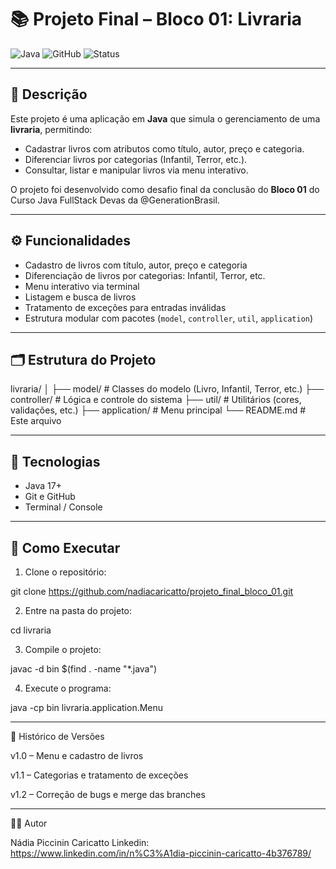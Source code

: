 # 📚 Projeto Final – Bloco 01: Livraria

![Java](https://img.shields.io/badge/Java-17+-blue?style=for-the-badge&logo=java)
![GitHub](https://img.shields.io/badge/GitHub-Control-blue?style=for-the-badge&logo=github)
![Status](https://img.shields.io/badge/Status-Concluído-brightgreen?style=for-the-badge)

---

## 📝 Descrição
Este projeto é uma aplicação em **Java** que simula o gerenciamento de uma **livraria**, permitindo:  
- Cadastrar livros com atributos como título, autor, preço e categoria.  
- Diferenciar livros por categorias (Infantil, Terror, etc.).  
- Consultar, listar e manipular livros via menu interativo.  

O projeto foi desenvolvido como desafio final da conclusão do **Bloco 01** do Curso Java FullStack Devas da @GenerationBrasil.

---

## ⚙️ Funcionalidades
- Cadastro de livros com título, autor, preço e categoria  
- Diferenciação de livros por categorias: Infantil, Terror, etc.  
- Menu interativo via terminal  
- Listagem e busca de livros  
- Tratamento de exceções para entradas inválidas  
- Estrutura modular com pacotes (`model`, `controller`, `util`, `application`)  

---

## 🗂 Estrutura do Projeto

livraria/
│
├── model/ # Classes do modelo (Livro, Infantil, Terror, etc.)
├── controller/ # Lógica e controle do sistema
├── util/ # Utilitários (cores, validações, etc.)
├── application/ # Menu principal
└── README.md # Este arquivo

---

## 🚀 Tecnologias
- Java 17+  
- Git e GitHub  
- Terminal / Console  

---

## 🏃 Como Executar
1. Clone o repositório:

git clone https://github.com/nadiacaricatto/projeto_final_bloco_01.git

2. Entre na pasta do projeto:

cd livraria

3. Compile o projeto:

javac -d bin $(find . -name "*.java")
  
4. Execute o programa:

java -cp bin livraria.application.Menu

---

📝 Histórico de Versões

v1.0 – Menu e cadastro de livros

v1.1 – Categorias e tratamento de exceções

v1.2 – Correção de bugs e merge das branches

---

👩‍💻 Autor

Nádia Piccinin Caricatto
Linkedin: https://www.linkedin.com/in/n%C3%A1dia-piccinin-caricatto-4b376789/


